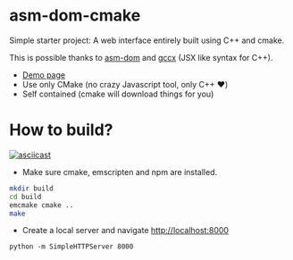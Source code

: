 # asm-dom-cmake

Simple starter project: A web interface entirely built using C++ and cmake.

This is possible thanks to [asm-dom](https://github.com/mbasso/asm-dom) and 
[gccx](https://github.com/mbasso/gccx) (JSX like syntax for C++).

* [Demo page](http://arthursonzogni.github.io/asm-dom-cmake/)
* Use only CMake (no crazy Javascript tool, only C++ :heart:)
* Self contained (cmake will download things for you)

# How to build?

[![asciicast](https://asciinema.org/a/xLGp7D6nkqgCEZoSTM7LdO5QT.svg)](https://asciinema.org/a/xLGp7D6nkqgCEZoSTM7LdO5QT)

* Make sure cmake, emscripten and npm are installed.
~~~bash
mkdir build
cd build
emcmake cmake ..
make
~~~

* Create a local server and navigate [http://localhost:8000](http://localhost:8000)
~~~
python -m SimpleHTTPServer 8000
~~~
